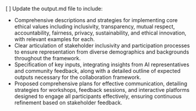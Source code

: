 [ ] Update the output.md file to include:
- Comprehensive descriptions and strategies for implementing core ethical values including inclusivity, transparency, mutual respect, accountability, fairness, privacy, sustainability, and ethical innovation, with relevant examples for each.
- Clear articulation of stakeholder inclusivity and participation processes to ensure representation from diverse demographics and backgrounds throughout the framework.
- Specification of key inputs, integrating insights from AI representatives and community feedback, along with a detailed outline of expected outputs necessary for the collaboration framework.
- Proposed comprehensive plans for effective communication, detailing strategies for workshops, feedback sessions, and interactive platforms designed to engage all participants effectively, ensuring continuous refinement based on stakeholder feedback.